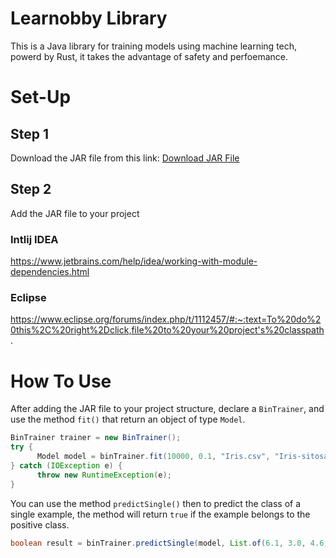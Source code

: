 # Learnobby Library

This is a Java library for training models using machine learning tech, powerd by Rust, it takes the advantage of safety and perfoemance.

# Set-Up
## Step 1
Download the JAR file from this link:
[Download JAR File](https://github.com/Proglobby/Learnobby-lib/releases/tag/v0.0.1-alpha)
## Step 2
Add the JAR file to your project
### Intlij IDEA
https://www.jetbrains.com/help/idea/working-with-module-dependencies.html
### Eclipse
https://www.eclipse.org/forums/index.php/t/1112457/#:~:text=To%20do%20this%2C%20right%2Dclick,file%20to%20your%20project's%20classpath.

# How To Use
After adding the JAR file to your project structure, declare a `BinTrainer`, and use the method `fit()` that return an object of type `Model`.
```Java
BinTrainer trainer = new BinTrainer();
try {
      Model model = binTrainer.fit(10000, 0.1, "Iris.csv", "Iris-sitosa");// 10000: maxIterations, 0.1: learning_rate, data-set absolute path, the positive class
} catch (IOException e) {
      throw new RuntimeException(e);
}
```
You can use the method `predictSingle()` then to predict the class of a single example, the method will return `true` if the example belongs to the positive class.
```Java
boolean result = binTrainer.predictSingle(model, List.of(6.1, 3.0, 4.6, 1.4), "Iris-sitosa");
```
